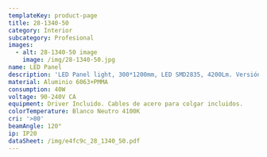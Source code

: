 ```yaml
---
templateKey: product-page
title: 28-1340-50
category: Interior
subcategory: Profesional
images:
  - alt: 28-1340-50 image
    image: /img/28-1340-50.jpg
name: LED Panel
description: 'LED Panel light, 300*1200mm, LED SMD2835, 4200Lm. Versión para suspender.'
material: Aluminio 6063+PMMA
consumption: 40W
voltage: 90-240V CA
equipment: Driver Incluido. Cables de acero para colgar incluidos.
colorTemperature: Blanco Neutro 4100K
cri: '>80'
beamAngle: 120°
ip: IP20
dataSheet: /img/e4fc9c_28_1340_50.pdf
---
```


